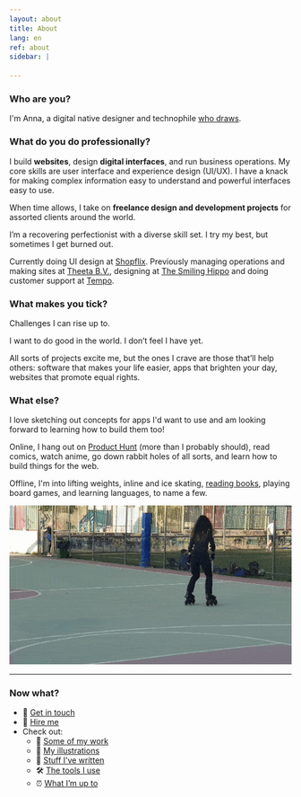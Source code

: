 ```yaml
---
layout: about
title: About
lang: en
ref: about
sidebar: | 

---
```

### Who are you?

I'm Anna, a digital native designer and technophile [who draws](/{{page.lang}}/graphics).

### What do you do professionally?

I build **websites**, design **digital interfaces**, and run business operations. My core skills are user interface and experience design (UI/UX). I have a knack for making complex information easy to understand and powerful interfaces easy to use.

When time allows, I take on **freelance design and development projects** for assorted clients around the world.

I’m a recovering perfectionist with a diverse skill set. I try my best, but sometimes I get burned out.

Currently doing UI design at [Shopflix﻿](https://shopflix.gr/). Previously managing operations and making sites at [Theeta B.V.](https://theeta.nl), designing at [The Smiling Hippo](https://thesmilinghippo.com) and doing customer support at [Tempo](https://www.yourtempo.co/).

### What makes you tick?

Challenges I can rise up to.

I want to do good in the world. I don’t feel I have yet.

All sorts of projects excite me, but the ones I crave are those that’ll help others: software that makes your life easier, apps that brighten your day, websites that promote equal rights.

### What else?

I love sketching out concepts for apps I'd want to use and am looking forward to learning how to build them too! 

Online, I hang out on [Product Hunt](https://www.producthunt.com/@anna_0x) (more than I probably should), read comics, watch anime, go down rabbit holes of all sorts, and learn how to build things for the web.

Offline, I'm into lifting weights, inline and ice skating, [reading books](/reading/), playing board games, and learning languages, to name a few.

![Me doing a simple but cool looking trick on inline skates](/assets/skate-circle-2.gif)

***

### Now what?

* 💬 [Get in touch](/{{page.lang}}/contact)
* 🤝 [Hire me](/{{page.lang}}/services)
* Check out:
  * 💼 [Some of my work](/{{page.lang}}/#work)
  * 🎨 [My illustrations](/{{page.lang}}/graphics)
  * 📃 [Stuff I’ve written](/{{page.lang}}/posts)
  * 🛠 [The tools I use](/uses)
  * ⏰ [What I’m up to](/now)